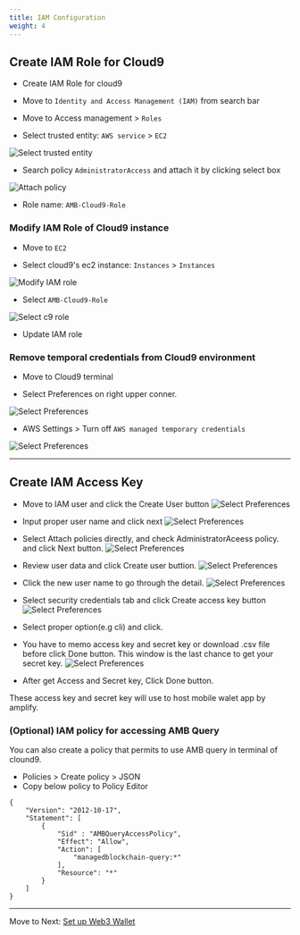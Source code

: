 ```yaml
---
title: IAM Configuration
weight: 4
---
```


## Create IAM Role for Cloud9

- Create IAM Role for cloud9

- Move to `Identity and Access Management (IAM)` from search bar

- Move to Access management > `Roles`  

- Select trusted entity: `AWS service` > `EC2`

![Select trusted entity](/contents/static/00-prerequisites/01-iam-configuration/01-entity.png)

- Search policy `AdministratorAccess` and attach it by clicking select box

![Attach policy](/contents/static/00-prerequisites/01-iam-configuration/02-attach-c9-instanceprofile.png)

- Role name: `AMB-Cloud9-Role`


### Modify IAM Role of Cloud9 instance

- Move to `EC2`

- Select cloud9's ec2 instance: `Instances` > `Instances`

![Modify IAM role](/contents/static/00-prerequisites/01-iam-configuration/07-modify-iam-role.png)

- Select `AMB-Cloud9-Role`

![Select c9 role](/contents/static/00-prerequisites/01-iam-configuration/08-select-role.png)

- Update IAM role

### Remove temporal credentials from Cloud9 environment

- Move to Cloud9 terminal

- Select Preferences on right upper conner.

![Select Preferences](/contents/static/00-prerequisites/01-iam-configuration/09-preferences.png)

- AWS Settings > Turn off `AWS managed temporary credentials`

![Select Preferences](/contents/static/00-prerequisites/01-iam-configuration/10-turn-off.png)


----

## Create IAM Access Key

- Move to IAM user and click the Create User button
![Select Preferences](/contents/static/00-prerequisites/01-iam-configuration/11-iamuser_menu.png)

- Input proper user name and click next
![Select Preferences](/contents/static/00-prerequisites/01-iam-configuration/12-input-user.png)

- Select Attach policies directly, and check AdministratorAceess policy. and click Next button.
![Select Preferences](/contents/static/00-prerequisites/01-iam-configuration/13-setpermission-touser.png)

- Review user data and click Create user buttion.
![Select Preferences](/contents/static/00-prerequisites/01-iam-configuration/14-review-create-user.png)

- Click the new user name to go through the detail.
![Select Preferences](/contents/static/00-prerequisites/01-iam-configuration/15-select-user.png)


- Select security credentials tab and click Create access key button
![Select Preferences](/contents/static/00-prerequisites/01-iam-configuration/16-create-accesskey.png)


- Select proper option(e.g cli) and click.
- You have to memo access key and secret key or download .csv file before click Done button. This window is the last chance to get your secret key.
![Select Preferences](/contents/static/00-prerequisites/01-iam-configuration/17-accesskey-down.png)

- After get Access and Secret key, Click Done button.

These access key and secret key will use to host mobile walet app by amplify.


### (Optional) IAM policy for accessing AMB Query

You can also create a policy that permits to use AMB query in terminal of clound9.
- Policies > Create policy > JSON
- Copy below policy to Policy Editor
```
{
    "Version": "2012-10-17", 
    "Statement": [ 
        {
            "Sid" : "AMBQueryAccessPolicy", 
            "Effect": "Allow", 
            "Action": [ 
                "managedblockchain-query:*" 
            ], 
            "Resource": "*"
        }
    ]
}
```


----
Move to Next: [Set up Web3 Wallet](../../01-setup-web3-wallet/index.en.md)